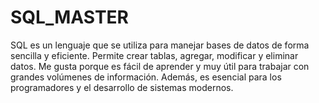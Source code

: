 # SQL_MASTER
SQL es un lenguaje que se utiliza para manejar bases de datos de forma sencilla y eficiente. Permite crear tablas, agregar, modificar y eliminar datos. Me gusta porque es fácil de aprender y muy útil para trabajar con grandes volúmenes de información. Además, es esencial para los programadores y el desarrollo de sistemas modernos.
